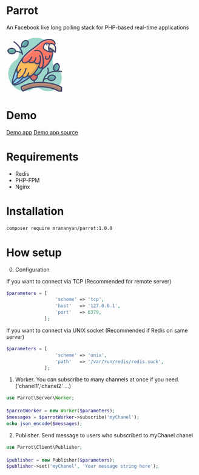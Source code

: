 # Parrot #
An Facebook like long polling stack for PHP-based real-time applications

<img style="height: 150px" src="https://raw.githubusercontent.com/mrananyan/parrot/main/logo.png">

# Demo #
[Demo app](https://lp.hotdot.me/)
[Demo app source](https://github.com/mrananyan/parrot_demo)


# Requirements #
* Redis 
* PHP-FPM
* Nginx

# Installation #
```bash
composer require mrananyan/parrot:1.0.0
```

# How setup #
0. Configuration

If you want to connect via TCP (Recommended for remote server)
```php
$parameters = [
                  'scheme' => 'tcp',
                  'host'   => '127.0.0.1',
                  'port'   => 6379,
              ];
```

If you want to connect via UNIX socket (Recommended if Redis on same server)
```php
$parameters = [
                  'scheme' => 'unix',
                  'path'   => '/var/run/redis/redis.sock',
              ];
```

1. Worker. 
You can subscribe to many channels at once if you need. ('chanel1','chanel2' ...)
```php
use Parrot\Server\Worker;

$parrotWorker = new Worker($parameters);
$messages = $parrotWorker->subscribe('myChanel');
echo json_encode($messages);
```

2. Publisher. Send message to users who subscribed to myChanel chanel
```php
use Parrot\Client\Publisher;

$publisher = new Publisher($parameters);
$publisher->set('myChanel', 'Your message string here');
```